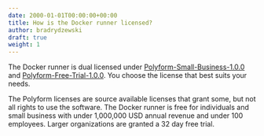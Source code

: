 ```yaml
---
date: 2000-01-01T00:00:00+00:00
title: How is the Docker runner licensed?
author: bradrydzewski
draft: true
weight: 1
---
```


The Docker runner is dual licensed under [Polyform-Small-Business-1.0.0](https://polyformproject.org/licenses/small-business/1.0.0) and [Polyform-Free-Trial-1.0.0](https://polyformproject.org/licenses/free-trial/1.0.0). You choose the license that best suits your needs.


The Polyform licenses are source available licenses that grant some, but not all rights to use the software. The Docker runner is free for individuals and small business with under 1,000,000 USD annual revenue and under 100 employees. Larger organizations are granted a 32 day free trial.
